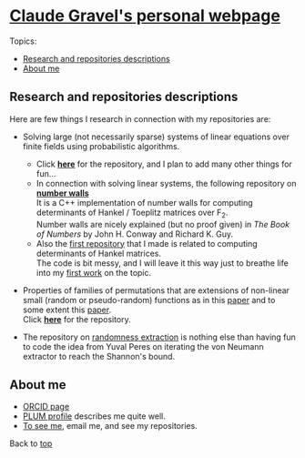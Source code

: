 <!--<!DOCTYPE html>-->
<!--<html>-->
<head>
<link rel="stylesheet" href="superstylist.css">
</head>
<body>

<h1 id="TOP"><a href="https://clgravel.github.io">Claude Gravel's personal webpage</a></h1>

<div id="toc_container">
<p class="toc_title">Topics:</p>
<ul class="toc_list">
<li><a href="#ITEM1">Research and repositories descriptions</a>
<li><a href="#ITEM2">About me</a>
</ul>
</div>

<h2 id="ITEM1">Research and repositories descriptions</h2>

<p>Here are few things I research in connection with my repositories are:

<ul>
<li> Solving large (not necessarily sparse) systems of linear equations over finite fields using probabilistic algorithms.</li>
<ul>
<li> Click <a href="https://github.com/clgravel/solvers_for_linear_Fq_system"><b>here</b></a> for the repository, and I plan to add many other things for fun...</li>
<li> In connection with solving linear systems, the following repository on <a href="https://github.com/clgravel/number_walls"><b>number walls</b></a><br>
It is a C++ implementation of number walls for computing determinants of Hankel / Toeplitz matrices over F<sub>2</sub>.<br>
Number walls are nicely explained (but no proof given) in <em>The Book of Numbers</em> by John H. Conway and Richard K. Guy.</li>
<li> Also the <a href="https://github.com/clgravel/hankel_determinants_and_finding_linear_subsequences">first repository</a> that I made is related to computing determinants of Hankel matrices.<br>The code is bit messy, and I will leave it this way just to breathe life into my <a href="https://doi.org/10.1007/978-3-030-68869-1_10">first work</a> on the topic.</li>
</ul>
</ul>

<ul>
<li> Properties of families of permutations that are extensions of non-linear small (random or pseudo-random) functions as in this <a href="https://doi.org/10.1142/S0219498823500512">paper</a> and to some extent this <a href="https://doi.org/10.1007/s12095-019-00384-4">paper</a>.<br>
Click <a href="https://github.com/clgravel/linear_extension_of_psr_fcts"><b>here</b></a> for the repository.
</li>
</ul>

<ul>
<li> The repository on <a href="https://github.com/clgravel/optimal_randomness_extraction">randomness extraction</a> is nothing else than having fun to code the idea from Yuval Peres on iterating the von Neumann extractor to reach the Shannon's bound.
</li>
</ul>

</p>

<h2 id="ITEM2">About me</h2>

<ul>
<li><a href="https://orcid.org/0000-0001-5275-4953">ORCID page</a></li>
<li><a href="https://secure.plum.io/en/p/gDfS1KryoVRd0hC-42AARQ">PLUM profile</a> describes me quite well.</li>
<li><a href="https://github.com/clgravel">To see me</a>, email me, and see my repositories.</li>
</ul>

<p>Back to <a href="#TOP">top</a></p>

</body>
<!--</html>-->
